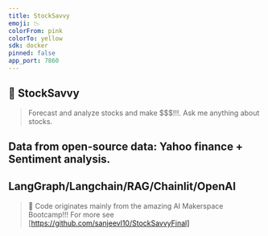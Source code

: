 ```yaml
---
title: StockSavvy
emoji: 📉
colorFrom: pink
colorTo: yellow
sdk: docker
pinned: false
app_port: 7860
---
```


## 🤖 StockSavvy

> Forecast and analyze stocks and make $$$!!!. Ask me anything about stocks.

##  Data from open-source data: Yahoo finance + Sentiment analysis.
LangGraph/Langchain/RAG/Chainlit/OpenAI
---


> :wave: Code originates mainly from the amazing AI Makerspace Bootcamp!!! For more see   [https://github.com/sanjeevl10/StockSavvyFinal]